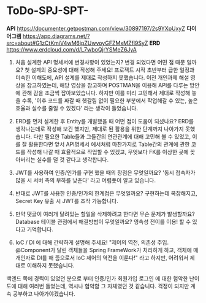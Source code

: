 ﻿# ToDo-SPJ-SPT-
 
**API**
https://documenter.getpostman.com/view/30897197/2s9YXpUxyZ
**다이어그램**
https://app.diagrams.net/?src=about#G1zCtKmiV4wM6ipZUwvoyGFZMxMZfl9SyZ
**ERD**
https://www.erdcloud.com/d/L7wboQjrYSMeZ6JyA

1. 처음 설계한 API 명세서에 변경사항이 있었는지?
변경 되었다면 어떤 점 때문 일까요? 첫 설계의 중요성에 대해 작성해 주세요!
프로젝트 시작 초반부터 급한 일정과 미숙한 이해도에, API 설계를 제대로 작성하지 못했습니다.
이전 개인과제 해설 영상을 참고하였는데, 해당 영상을 참고하며 POSTMAN을 이용해 API를 다루는 방안에 관해 감을 조금씩 잡아보았습니다.
하지만 이를 미리 고민해서 제대로 작성해 놓을 수록,
'이후 코드를 짜갈 때 헷갈림 없이 필요한 부분에서 작업해갈 수 있는, 높은 효율과 실수를 줄일 수 있겠다'
라는 생각이 들었습니다.

2. ERD를 먼저 설계한 후 Entity를 개발했을 때 어떤 점이 도움이 되셨나요?
ERD를 생각나는데로 작성해 보긴 했지만, 제대로 된 활용을 위한 단계까지 나아가지 못했습니다.
다만 필요한 Table들과 그들간의 연관관계에 대해 고민해 볼 수 있었고, 이를 잘 활용한다면 앞서 API명세서 에서처럼 마찬가지로
Table간의 관계에 관한 코드를 작성해 나갈 때 효율적으로 작업할 수 있겠고, 무엇보다 FK를 이상한 곳에 꽂아버리는 실수를 덜 것 같다고 생각합니다.

4. JWT를 사용하여 인증/인가를 구현 했을 때의 장점은 무엇일까요?
'동시 접속자가 많을 시 서버 측의 부하를 낮춘다' 라고 어렴풋이 알고 있습니다.

5. 반대로 JWT를 사용한 인증/인가의 한계점은 무엇일까요?
구현하는데 복잡해지고, Secret Key 유출 시 JWT를 조작 가능합니다.

6. 만약 댓글이 여러개 달려있는 할일을 삭제하려고 한다면 무슨 문제가 발생할까요? Database 테이블 관점에서 해결방법이 무엇일까요?
영속성 전이를 이용! 할 수 있다고 기억합니다.

7. IoC / DI 에 대해 간략하게 설명해 주세요!
"제어의 역전, 의존성 주입. @Component가 달린 객체들을 Spring FrameWork가 처리하게 하고, 객체에 매개인자로 DI를 해 줍으로서 IoC 제어의 역전을 이룬다!" 라고 하지만, 어려워서 제대로 이해하지 못했습니다.


백엔드 쪽에 경력이 있었던 분으로 부터 인증/인가 회원가입 로그인 에 대한 험악한 난이도에 대해 여러번 들었는데, 역시나 험악함 그 자체였던 것 같습니다.
걱정이 되지만 계속 공부하고 나아가야겠습니다.
